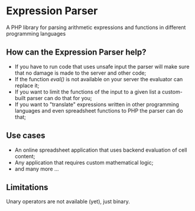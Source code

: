 # Expression Parser
A PHP library for parsing arithmetic expressions and functions in different programming languages


## How can the Expression Parser help?
- If you have to run code that uses unsafe input the parser will make sure that no damage is made to the server and other code;
- If the function *eval()* is not available on your server the evaluator can replace it;
- If you want to limit the functions of the input to a given list a custom-built parser can do that for you;
- If you want to "translate" expressions written in other programming languages and even spreadsheet functions to PHP the parser can do that;

## Use cases
- An online spreadsheet application that uses backend evaluation of cell content;
- Any application that requires custom mathematical logic;
- and many more ...


## Limitations
Unary operators are not available (yet), just binary.